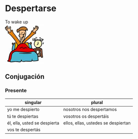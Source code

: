 # Despertarse
To wake up   
![to wake up](despertarse.png)
## Conjugación
### Presente
| singular                     | plural                              |
|------------------------------|-------------------------------------|
| yo me despierto              | nosotros nos despertamos            |
| tú te despiertas             | vosotros os despertáis              |
| él, ella, usted se despierta | ellos, ellas, ustedes se despiertan |
| vos te despertás             |                                     |